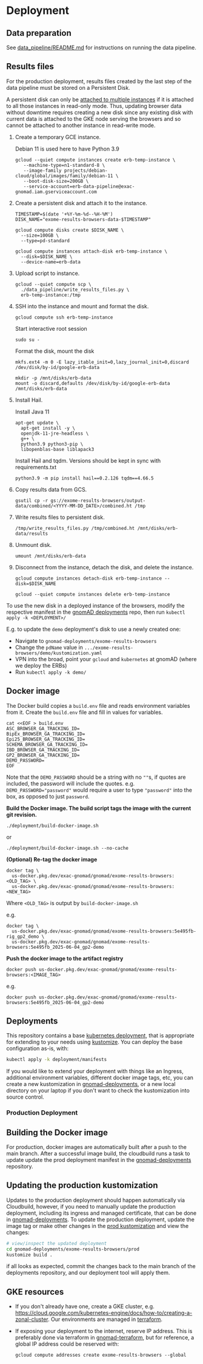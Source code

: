 # Deployment

## Data preparation

See [data_pipeline/README.md](../data_pipeline/README.md) for instructions on running the data pipeline.

## Results files

For the production deployment, results files created by the last step of the data pipeline must be stored
on a Persistent Disk.

A persistent disk can only be [attached to multiple instances](https://cloud.google.com/compute/docs/disks/add-persistent-disk#use_multi_instances)
if it is attached to all those instances in read-only mode. Thus, updating browser data without downtime
requires creating a new disk since any existing disk with current data is attached to the GKE node serving
the browsers and so cannot be attached to another instance in read-write mode.

1. Create a temporary GCE instance.

   Debian 11 is used here to have Python 3.9

   ```
   gcloud --quiet compute instances create erb-temp-instance \
      --machine-type=n1-standard-8 \
      --image-family projects/debian-cloud/global/images/family/debian-11 \
      --boot-disk-size=200GB \
      --service-account=erb-data-pipeline@exac-gnomad.iam.gserviceaccount.com
   ```

2. Create a persistent disk and attach it to the instance.

   ```
   TIMESTAMP=$(date '+%Y-%m-%d--%H-%M')
   DISK_NAME="exome-results-browsers-data-$TIMESTAMP"

   gcloud compute disks create $DISK_NAME \
     --size=100GB \
     --type=pd-standard

   gcloud compute instances attach-disk erb-temp-instance \
     --disk=$DISK_NAME \
     --device-name=erb-data
   ```

3. Upload script to instance.

   ```
   gcloud --quiet compute scp \
     ./data_pipeline/write_results_files.py \
     erb-temp-instance:/tmp
   ```

4. SSH into the instance and mount and format the disk.

   ```
   gcloud compute ssh erb-temp-instance
   ```

   Start interactive root session

   ```
   sudo su -
   ```


   Format the disk, mount the disk
   ```
   mkfs.ext4 -m 0 -E lazy_itable_init=0,lazy_journal_init=0,discard /dev/disk/by-id/google-erb-data

   mkdir -p /mnt/disks/erb-data
   mount -o discard,defaults /dev/disk/by-id/google-erb-data /mnt/disks/erb-data
   ```

5. Install Hail.

   Install Java 11
   ```
   apt-get update \
     apt-get install -y \
     openjdk-11-jre-headless \
     g++ \
     python3.9 python3-pip \
     libopenblas-base liblapack3
   ```

   Install Hail and tqdm. Versions should be kept in sync with requirements.txt
   ```
   python3.9 -m pip install hail==0.2.126 tqdm==4.66.5
   ```

6. Copy results data from GCS.

   ```
   gsutil cp -r gs://exome-results-browsers/output-data/combined/<YYYY-MM-DD_DATE>/combined.ht /tmp
   ```

7. Write results files to persistent disk.

   ```
   /tmp/write_results_files.py /tmp/combined.ht /mnt/disks/erb-data/results
   ```

8. Unmount disk.

   ```
   umount /mnt/disks/erb-data
   ```

9. Disconnect from the instance, detach the disk, and delete the instance.

   ```
   gcloud compute instances detach-disk erb-temp-instance --disk=$DISK_NAME

   gcloud --quiet compute instances delete erb-temp-instance
   ```

To use the new disk in a deployed instance of the browsers, modify the respective manifest in the [gnomAD deployments](https://github.com/broadinstitute/gnomad-deployments) repo, then run `kubectl apply -k <DEPLOYMENT>/`

E.g. to update the `demo` deployment's disk to use a newly created one:

- Navigate to `gnomad-deployments/exome-results-browsers`
- Change the `pdName` value in `.../exome-results-browsers/demo/kustomization.yaml`
- VPN into the broad, point your `gcloud` and `kubernetes` at gnomAD (where we deploy the ERBs)
- Run `kubectl apply -k demo/`


## Docker image

The Docker build copies a `build.env` file and reads environment variables from it. Create the `build.env`
file and fill in values for variables.

```
cat <<EOF > build.env
ASC_BROWSER_GA_TRACKING_ID=
BipEx_BROWSER_GA_TRACKING_ID=
Epi25_BROWSER_GA_TRACKING_ID=
SCHEMA_BROWSER_GA_TRACKING_ID=
IBD_BROWSER_GA_TRACKING_ID=
GP2_BROWSER_GA_TRACKING_ID=
DEMO_PASSWORD=
EOF
```

Note that the `DEMO_PASSWORD` should be a string with no `""`s, if quotes are included, the password will include the quotes. e.g. `DEMO_PASSWORD="password"` would require a user to type `"password"` into the box, as opposed to just `password`.

**Build the Docker image. The build script tags the image with the current git revision.**

```
./deployment/build-docker-image.sh
```

or

```
./deployment/build-docker-image.sh --no-cache
```

**(Optional) Re-tag the docker image**


```
docker tag \
  us-docker.pkg.dev/exac-gnomad/gnomad/exome-results-browsers:<OLD_TAG> \
  us-docker.pkg.dev/exac-gnomad/gnomad/exome-results-browsers:<NEW_TAG>
```

Where `<OLD_TAG>` is output by `build-docker-image.sh`

e.g.

```
docker tag \
  us-docker.pkg.dev/exac-gnomad/gnomad/exome-results-browsers:5e495fb-rig_gp2_demo \
  us-docker.pkg.dev/exac-gnomad/gnomad/exome-results-browsers:5e495fb_2025-06-04_gp2-demo
```

**Push the docker image to the artifact registry**

```
docker push us-docker.pkg.dev/exac-gnomad/gnomad/exome-results-browsers:<IMAGE_TAG>
```

e.g.

```
docker push us-docker.pkg.dev/exac-gnomad/gnomad/exome-results-browsers:5e495fb_2025-06-04_gp2-demo
```

## Deployments

This repository contains a base [kubernetes deployment](./manifests/), that is appropriate for extending to your needs using [kustomize](https://kustomize.io/). You can deploy the base configuration as-is, with:

```bash
kubectl apply -k deployment/manifests
```

If you would like to extend your deployment with things like an Ingress, additional environment variables, different docker image tags, etc, you can create a new kustomization in [gnomad-deployments](https://github.com/broadinstitute/gnomad-deployments/blob/main/exome-results-browsers), or a new local directory on your laptop if you don't want to check the kustomization into source control.

### Production Deployment

## Building the Docker image

For production, docker images are automatically built after a push to the main branch. After a successful image build, the cloudbuild runs a task to update update the prod deployment manifest in the [gnomad-deployments](https://github.com/broadinstitute/gnomad-deployments) repository.

## Updating the production kustomization

Updates to the production deployment should happen automatically via Cloudbuild, however, if you need to manually update the production deployment, including its ingress and managed certificate, that can be done in [gnomad-deployments](https://github.com/broadinstitute/gnomad-deployments/blob/main/exome-results-browsers/prod). To update the production deployment, update the image tag or make other changes in the [prod kustomization](https://github.com/broadinstitute/gnomad-deployments/blob/main/exome-results-browsers/prod/kustomization.yaml) and view the changes:

```bash
# view/inspect the updated deployment
cd gnomad-deployments/exome-results-browsers/prod
kustomize build .

```

if all looks as expected, commit the changes back to the main branch of the deployments repository, and our deployment tool will apply them.

## GKE resources

- If you don't already have one, create a GKE cluster, e.g. https://cloud.google.com/kubernetes-engine/docs/how-to/creating-a-zonal-cluster. Our environments are managed in [terraform](https://github.com/broadinstitute/gnomad-terraform).

- If exposing your deployment to the internet, reserve IP address. This is preferably done via terraform in [gnomad-terraform](https://github.com/broadinstitute/gnomad-terraform), but for reference, a global IP address could be reserved with:

  ```
  gcloud compute addresses create exome-results-browsers --global
  ```
